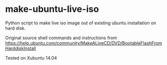 # make-ubuntu-live-iso

Python script to make live iso image out of existing ubuntu installation on hard disk.

Original source shell commands and instructions from https://help.ubuntu.com/community/MakeALiveCD/DVD/BootableFlashFromHarddiskInstall

Tested on Xubuntu 14.04

